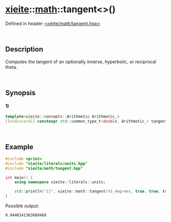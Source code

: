 # [xieite](../../xieite.md)\:\:[math](../../math.md)\:\:tangent\<\>\(\)
Defined in header [<xieite/math/tangent.hpp>](../../../include/xieite/math/cotagent.hpp)

&nbsp;

## Description
Computes the tangent of an optionally inverse, hyperbolic, or reciprocal theta.

&nbsp;

## Synopsis
#### 1)
```cpp
template<xieite::concepts::Arithmetic Arithmetic_>
[[nodiscard]] constexpr std::common_type_t<double, Arithmetic_> tangent(Arithmetic_ theta, bool inverse, bool hyperbolic, bool reciprocal) noexcept;
```

&nbsp;

## Example
```cpp
#include <print>
#include "xieite/literals/units.hpp"
#include "xieite/math/tangent.hpp"

int main() {
    using namespace xieite::literals::units;

    std::println("{}", xieite::math::tangent(45_degrees, true, true, true));
}
```
Possible output:
```
0.9440141363689468
```

